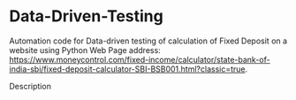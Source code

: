 # Data-Driven-Testing
Automation code for Data-driven testing of calculation of Fixed Deposit on a website using Python
Web Page address: https://www.moneycontrol.com/fixed-income/calculator/state-bank-of-india-sbi/fixed-deposit-calculator-SBI-BSB001.html?classic=true.


Description
